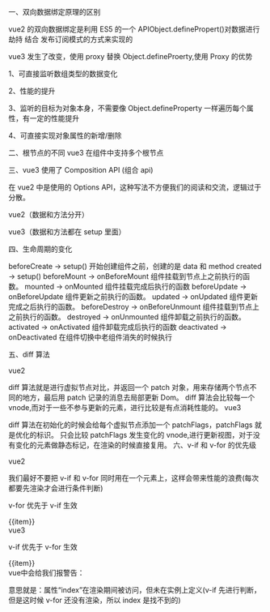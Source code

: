 一、双向数据绑定原理的区别

vue2 的双向数据绑定是利用 ES5 的一个 APIObject.definePropert()对数据进行劫持 结合 发布订阅模式的方式来实现的

vue3 发生了改变，使用 proxy 替换 Object.defineProerty,使用 Proxy 的优势

1、可直接监听数组类型的数据变化

2、性能的提升

3、监听的目标为对象本身，不需要像 Object.defineProperty 一样遍历每个属性，有一定的性能提升

4、可直接实现对象属性的新增/删除

二、根节点的不同
vue3 在组件中支持多个根节点

三、vue3 使用了 Composition API (组合 api)

在 vue2 中是使用的 Options API，这种写法不方便我们的阅读和交流，逻辑过于分散。

vue2（数据和方法分开）

<script>
 export default {
   // 数据
  data(){
   return{};
  },
  mounted(){},
  // 方法
  methods:{},
  computed:{}
}
</script>

vue3（数据和方法都在 setup 里面）

<script>
 export default {
  setup(){
   // 数据和方法都写这里，更简洁
  }
}
</script>

四、生命周期的变化

beforeCreate -> setup() 开始创建组件之前，创建的是 data 和 method
created -> setup()
beforeMount -> onBeforeMount 组件挂载到节点上之前执行的函数。
mounted -> onMounted 组件挂载完成后执行的函数
beforeUpdate -> onBeforeUpdate 组件更新之前执行的函数。
updated -> onUpdated 组件更新完成之后执行的函数。
beforeDestroy -> onBeforeUnmount 组件挂载到节点上之前执行的函数。
destroyed -> onUnmounted 组件卸载之前执行的函数。
activated -> onActivated 组件卸载完成后执行的函数
deactivated -> onDeactivated 在组件切换中老组件消失的时候执行

五、diff 算法

vue2

diff 算法就是进行虚拟节点对比，并返回一个 patch 对象，用来存储两个节点不同的地方，最后用 patch 记录的消息去局部更新 Dom。
diff 算法会比较每一个 vnode,而对于一些不参与更新的元素，进行比较是有点消耗性能的。
vue3

diff 算法在初始化的时候会给每个虚拟节点添加一个 patchFlags，patchFlags 就是优化的标识。
只会比较 patchFlags 发生变化的 vnode,进行更新视图，对于没有变化的元素做静态标记，在渲染的时候直接复用。
六、v-if 和 v-for 的优先级

vue2

我们最好不要把 v-if 和 v-for 同时用在一个元素上，这样会带来性能的浪费(每次都要先渲染才会进行条件判断)

v-for 优先于 v-if 生效

<div v-if="index == 1" v-for="(item,index) in arr" :key="index">{{item}}</div>
vue3

v-if 优先于 v-for 生效

<div v-if="index == 1" v-for="(item,index) in arr" :key="index">{{item}}
</div>
vue中会给我们报警告：

意思就是：属性“index”在渲染期间被访问，但未在实例上定义(v-if 先进行判断，但是这时候 v-for 还没有渲染，所以 index 是找不到的)
